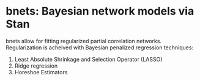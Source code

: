 # bnets: Bayesian network models via Stan

bnets allow for fitting regularized partial correlation networks. Regularization is acheived with Bayesian penalized regression techniques:

1. Least Absolute Shrinkage and Selection Operator (LASSO)
2. Ridge regression
3. Horeshoe Estimators

